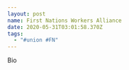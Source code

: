 ```yaml
---
layout: post
name: First Nations Workers Alliance
date: 2020-05-31T03:01:58.370Z
tags:
  - "#union #FN"
---
```

Bio